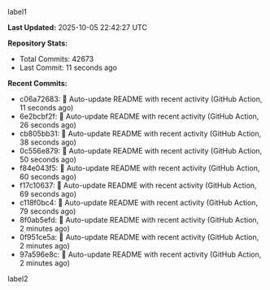 
label1 
<!-- ACTIVITY_START -->
**Last Updated:** 2025-10-05 22:42:27 UTC

**Repository Stats:**
- Total Commits: 42673
- Last Commit: 11 seconds ago

**Recent Commits:**
- c06a72683: 🤖 Auto-update README with recent activity (GitHub Action, 11 seconds ago)
- 6e2bcbf2f: 🤖 Auto-update README with recent activity (GitHub Action, 26 seconds ago)
- cb805bb31: 🤖 Auto-update README with recent activity (GitHub Action, 38 seconds ago)
- 0c556e879: 🤖 Auto-update README with recent activity (GitHub Action, 50 seconds ago)
- f84e043f5: 🤖 Auto-update README with recent activity (GitHub Action, 60 seconds ago)
- f17c10637: 🤖 Auto-update README with recent activity (GitHub Action, 69 seconds ago)
- c118f0bc4: 🤖 Auto-update README with recent activity (GitHub Action, 79 seconds ago)
- 8f0ab5efd: 🤖 Auto-update README with recent activity (GitHub Action, 2 minutes ago)
- 0f951ce5a: 🤖 Auto-update README with recent activity (GitHub Action, 2 minutes ago)
- 97a596e8c: 🤖 Auto-update README with recent activity (GitHub Action, 2 minutes ago)
<!-- ACTIVITY_END -->

label2
